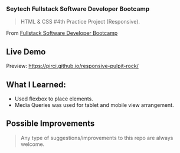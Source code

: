 ### Seytech Fullstack Software Developer Bootcamp

> HTML & CSS #4th Practice Project (Responsive).

From [Fullstack Software Developer Bootcamp](https://www.seytech.co/)

## Live Demo

Preview: https://pirci.github.io/responsive-pulpit-rock/

## What I Learned:

- Used flexbox to place elements.
- Media Queries was used for tablet and mobile view arrangement.

## Possible Improvements

> Any type of suggestions/improvements to this repo are always welcome.
